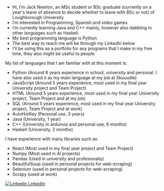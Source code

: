 - Hi, I’m Jack Newton, an MSc student or BSc graduate (currently on a year's leave of absence to decide whether to leave with BSc or not) of Loughborough University
- I’m interested in Programming, Spanish and video games
- I’m currently learning Java and C++ mainly, however also dabbling in other languages such as Haskell.
- My best programming language is Python
- The best way to reach me will be through my LinkedIn below
- I'll be using this as a portfolio for any programs that I make in my free time, they also might be useful to people

My list of languages that I am familiar with at this moment is:
- Python (Around 8 years experience in school, university and personal. I have also used it as my main language at my job at Skuuudle)
- JavaScript (Around 5 years experience, most used in my final year University project and Team Project)
- HTML (Around 5 years experience, most used in my final year University project, Team Project and at my job)
- SQL (Around 5 years experience, most used in my final year University project, Team Project and at work)
- AutoHotKey (Personal use, 3 years)
- Java (University, 1 year)
- C++ (University in arduinos and personal use, 6 months)
- Haskell (University, 2 months)


I have experience with many libraries such as:
- React (Most used in my final year project and Team Project)
- Numpy (Most used in AI projects)
- Pandas (Used in university and profesionally)
- BeautifulSoup (used in personal projects for web-scraping)
- Selenium (used in personal projects for web-scraping)
- Scrapy (used at work)

[![Linkedin](https://i.sstatic.net/gVE0j.png) LinkedIn](https://www.linkedin.com/in/jack-newton-883437223/)


<!---
JackDarkability/JackDarkability is a ✨ special ✨ repository because its `README.md` (this file) appears on your GitHub profile.
You can click the Preview link to take a look at your changes.
--->
